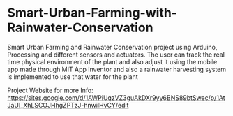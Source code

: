 # Smart-Urban-Farming-with-Rainwater-Conservation

Smart Urban Farming and Rainwater Conservation project using Arduino, Processing and different sensors and actuators. The user can track the real time physical environment of the plant and also adjust it using the mobile app made through MIT App Inventor and also a rainwater harvesting system is implemented to use that water for the plant

Project Website for more Info:
https://sites.google.com/d/1AWPiUqzVZ3guAkDXr9yy6BNS89btSwec/p/1AtJaUI_XhLSCOJHhgZPTzJ-hnwilHvCY/edit
